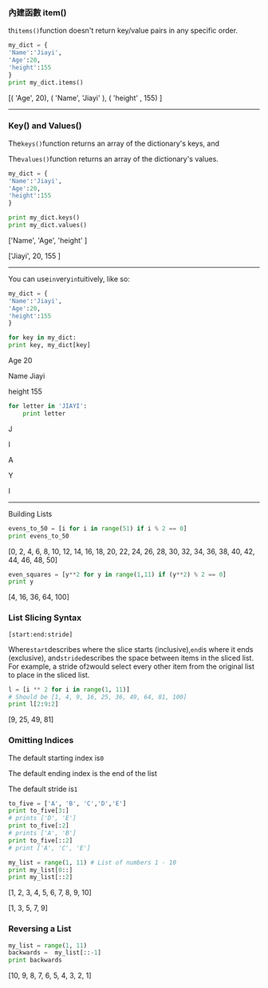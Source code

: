 ### 內建函數 item\(\)

th`items()`function doesn't return key/value pairs in any specific order.

```python
my_dict = {
'Name':'Jiayi',
'Age':20,
'height':155
}
print my_dict.items()
```

\[\( 'Age', 20\), \( 'Name', 'Jiayi' \), \( 'height' , 155\) \]

---

### Key\(\) and Values\(\)

The`keys()`function returns an array of the dictionary's keys, and

The`values()`function returns an array of the dictionary's values.

```python
my_dict = {
'Name':'Jiayi',
'Age':20,
'height':155
}

print my_dict.keys()
print my_dict.values()
```

\['Name', 'Age', 'height' \]

\['Jiayi', 20, 155 \]

---

You can use`in`very`in`tuitively, like so:

```python
my_dict = {
'Name':'Jiayi',
'Age':20,
'height':155
}

for key in my_dict:
print key, my_dict[key]
```

Age 20

Name Jiayi

height 155

```python
for letter in 'JIAYI':
    print letter
```

J

I

A

Y

I

---

Building Lists

```python
evens_to_50 = [i for i in range(51) if i % 2 == 0]
print evens_to_50
```

\[0, 2, 4, 6, 8, 10, 12, 14, 16, 18, 20, 22, 24, 26, 28, 30, 32, 34, 36, 38, 40, 42, 44, 46, 48, 50\]

```python
even_squares = [y**2 for y in range(1,11) if (y**2) % 2 == 0]
print y
```

\[4, 16, 36, 64, 100\]

### List Slicing Syntax

```
[start:end:stride]
```

Where`start`describes where the slice starts \(inclusive\),`end`is where it ends \(exclusive\), and`stride`describes the space between items in the sliced list. For example, a stride of`2`would select every other item from the original list to place in the sliced list.

```python
l = [i ** 2 for i in range(1, 11)]
# Should be [1, 4, 9, 16, 25, 36, 49, 64, 81, 100]
print l[2:9:2]
```

\[9, 25, 49, 81\]

### Omitting Indices

The default starting index is`0`

The default ending index is the end of the list

The default stride is`1`

```py
to_five = ['A', 'B', 'C','D','E']
print to_five[3:]
# prints ['D', 'E'] 
print to_five[:2]
# prints ['A', 'B']
print to_five[::2]
# print ['A', 'C', 'E']
```

```python
my_list = range(1, 11) # List of numbers 1 - 10
print my_list[0::]
print my_list[::2]
```

\[1, 2, 3, 4, 5, 6, 7, 8, 9, 10\]

\[1, 3, 5, 7, 9\]

### Reversing a List

```python
my_list = range(1, 11)
backwards =  my_list[::-1]
print backwards
```

\[10, 9, 8, 7, 6, 5, 4, 3, 2, 1\]

















